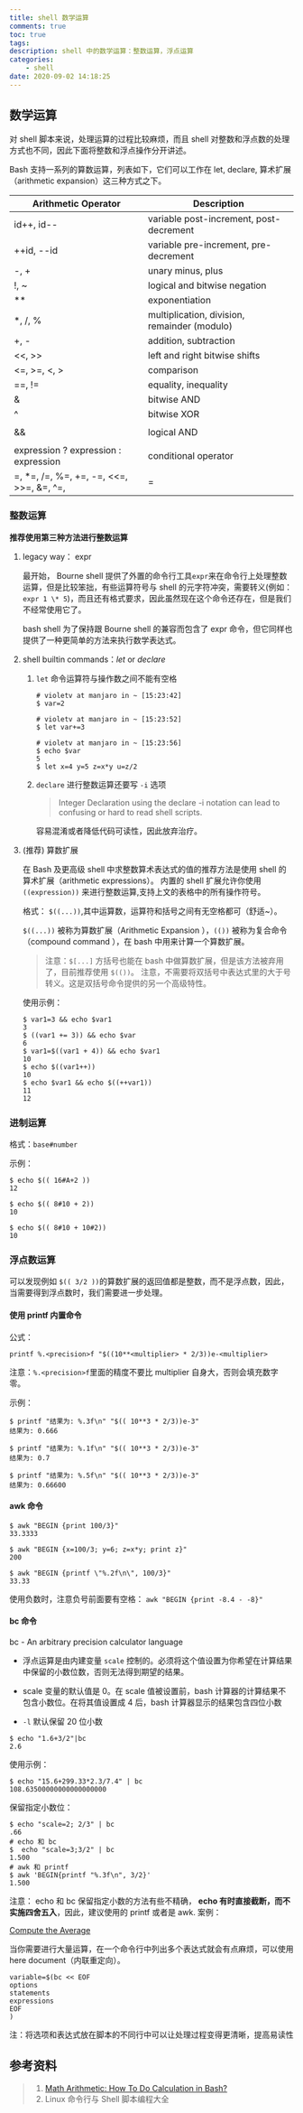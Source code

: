 ```yaml
---
title: shell 数学运算
comments: true
toc: true
tags:
description: shell 中的数学运算：整数运算，浮点运算
categories:
    - shell
date: 2020-09-02 14:18:25
---
```


## 数学运算

对 shell 脚本来说，处理运算的过程比较麻烦，而且 shell 对整数和浮点数的处理方式也不同，因此下面将整数和浮点操作分开讲述。

Bash 支持一系列的算数运算，列表如下，它们可以工作在 let, declare, 算术扩展（arithmetic expansion）这三种方式之下。

| Arithmetic Operator                       | Description                                  |
| ----------------------------------------- | -------------------------------------------- |
| id++, id--                                | variable post-increment, post-decrement      |
| ++id, --id                                | variable pre-increment, pre-decrement        |
| -, +                                      | unary minus, plus                            |
| !, ~                                      | logical and bitwise negation                 |
| \*\*                                      | exponentiation                               |
| \*, /, %                                  | multiplication, division, remainder (modulo) |
| +, -                                      | addition, subtraction                        |
| <<, >>                                    | left and right bitwise shifts                |
| <=, >=, <, >                              | comparison                                   |
| ==, !=                                    | equality, inequality                         |
| &                                         | bitwise AND                                  |
| ^                                         | bitwise XOR                                  |
|                                           |                                              | bitwise OR |
| &&                                        | logical AND                                  |
|                                           |                                              |  | logical OR |
| expression ? expression : expression      | conditional operator                         |
| =, \*=, /=, %=, +=, -=, <<=, >>=, &=, ^=, | =                                            | assignment |

### **整数运算**

**推荐使用第三种方法进行整数运算**

1. legacy way： expr

    最开始， Bourne shell 提供了外置的命令行工具`expr`来在命令行上处理整数运算，但是比较笨拙，有些运算符号与 shell 的元字符冲突，需要转义(例如：`expr 1 \* 5`)，而且还有格式要求，因此虽然现在这个命令还存在，但是我们不经常使用它了。

    bash shell 为了保持跟 Bourne shell 的兼容而包含了 expr 命令，但它同样也提供了一种更简单的方法来执行数学表达式。

2. shell builtin commands：_let_ or _declare_

    1. `let` 命令运算符与操作数之间不能有空格

        ```shell
        # violetv at manjaro in ~ [15:23:42]
        $ var=2

        # violetv at manjaro in ~ [15:23:52]
        $ let var+=3

        # violetv at manjaro in ~ [15:23:56]
        $ echo $var
        5
        $ let x=4 y=5 z=x*y u=z/2
        ```

    2. `declare` 进行整数运算还要写 `-i` 选项

        > Integer Declaration using the declare -i notation can lead to confusing or hard to read shell scripts.

        容易混淆或者降低代码可读性，因此放弃治疗。

3. (推荐) 算数扩展

    在 Bash 及更高级 shell 中求整数算术表达式的值的推荐方法是使用 shell 的算术扩展（arithmetic expressions）。
    内置的 shell 扩展允许你使用 `((expression))` 来进行整数运算,支持上文的表格中的所有操作符号。

    格式： `$((...))`,其中运算数，运算符和括号之间有无空格都可（舒适~）。

    `$((...))` 被称为算数扩展（Arithmetic Expansion ），`(())` 被称为复合命令（compound command ），在 bash 中用来计算一个算数扩展。

    > 注意：`$[...]` 方括号也能在 bash 中做算数扩展，但是该方法被弃用了，目前推荐使用 `$(())`。
    > 注意，不需要将双括号中表达式里的大于号转义。这是双括号命令提供的另一个高级特性。

    使用示例：

    ```shell
    $ var1=3 && echo $var1
    3
    $ ((var1 += 3)) && echo $var
    6
    $ var1=$((var1 + 4)) && echo $var1
    10
    $ echo $((var1++))
    10
    $ echo $var1 && echo $((++var1))
    11
    12
    ```

### 进制运算

格式：`base#number`

示例：

```shell
$ echo $(( 16#A+2 ))
12

$ echo $(( 8#10 + 2))
10

$ echo $(( 8#10 + 10#2))
10
```

### 浮点数运算

可以发现例如 `$(( 3/2 ))`的算数扩展的返回值都是整数，而不是浮点数，因此，当需要得到浮点数时，我们需要进一步处理。

#### 使用 printf 内置命令

公式：

`printf %.<precision>f "$((10**<multiplier> * 2/3))e-<multiplier>`

注意：`%.<precision>f`里面的精度不要比 multiplier 自身大，否则会填充数字零。

示例：

```shell
$ printf "结果为: %.3f\n" "$(( 10**3 * 2/3))e-3"
结果为: 0.666

$ printf "结果为: %.1f\n" "$(( 10**3 * 2/3))e-3"
结果为: 0.7

$ printf "结果为: %.5f\n" "$(( 10**3 * 2/3))e-3"
结果为: 0.66600
```

#### awk 命令

```shell
$ awk "BEGIN {print 100/3}"
33.3333

$ awk "BEGIN {x=100/3; y=6; z=x*y; print z}"
200

$ awk "BEGIN {printf \"%.2f\n\", 100/3}"
33.33
```

使用负数时，注意负号前面要有空格： `awk "BEGIN {print -8.4 - -8}"`

#### bc 命令

bc - An arbitrary precision calculator language

-   浮点运算是由内建变量 `scale` 控制的。必须将这个值设置为你希望在计算结果中保留的小数位数，否则无法得到期望的结果。

-   scale 变量的默认值是 0。在 scale 值被设置前，bash 计算器的计算结果不包含小数位。在将其值设置成 4 后，bash 计算器显示的结果包含四位小数

-   `-l` 默认保留 20 位小数

```shell
$ echo "1.6+3/2"|bc
2.6
```

使用示例：

```shell
$ echo "15.6+299.33*2.3/7.4" | bc
108.63500000000000000000
```

保留指定小数位：

```shell
$ echo "scale=2; 2/3" | bc
.66
# echo 和 bc
$  echo "scale=3;3/2" | bc
1.500
# awk 和 printf
$ awk 'BEGIN{printf "%.3f\n", 3/2}'
1.500
```

注意： echo 和 bc 保留指定小数的方法有些不精确， **echo 有时直接截断，而不实施四舍五入**，因此，建议使用的 printf 或者是 awk.
案例：

[Compute the Average](https://www.hackerrank.com/challenges/bash-tutorials---compute-the-average/forum)

当你需要进行大量运算，在一个命令行中列出多个表达式就会有点麻烦，可以使用 here document（内联重定向）。

```shell
variable=$(bc << EOF
options
statements
expressions
EOF
)
```

注：将选项和表达式放在脚本的不同行中可以让处理过程变得更清晰，提高易读性

## 参考资料

> 1. [Math Arithmetic: How To Do Calculation in Bash?](https://www.shell-tips.com/bash/math-arithmetic-calculation/#introduction-to-integer-and-floating-points)
> 2. Linux 命令行与 Shell 脚本编程大全
